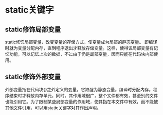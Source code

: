 #  static关键字
## static修饰局部变量
static修饰局部变量，改变变量的存储方式，使变量成为局部的静态变量。
即编译时就为变量分配内存，直到程序退出才释放存储变量。这样，使得该局部变量有记忆功能，可以记忆上次的数据，不过由于仍是局部变量，因而只能在代码块内部使用。
## static修饰外部变量
外部变量指在代码块{}之外定义的变量，它缺醒为静态变量，编译时分配内存，程序结束时才释放内存单元。同时，其作用域很广，整个文件都有效，甚至别的文件也能引用它。为了限制某些局部变量的作用域，使其指在本文件中有效，而不能被其他文件引用，可以用static关键字对其作出声明。

